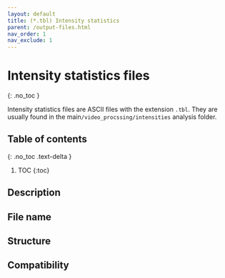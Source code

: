 ```yaml
---
layout: default
title: (*.tbl) Intensity statistics
parent: /output-files.html
nav_order: 1
nav_exclude: 1
---
```



# Intensity statistics files
{: .no_toc }

Intensity statistics files are ASCII files with the extension `.tbl`. They are usually found in the main`/video_procssing/intensities` analysis folder.

## Table of contents
{: .no_toc .text-delta }

1. TOC
{:toc}

## Description

## File name

## Structure

## Compatibility
